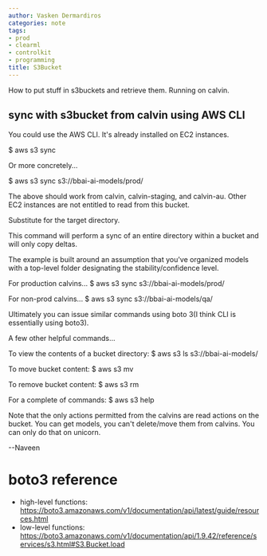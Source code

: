 ```yaml
---
author: Vasken Dermardiros
categories: note
tags:
- prod
- clearml
- controlkit
- programming
title: S3Bucket
---
```



How to put stuff in s3buckets and retrieve them. Running on calvin.

## sync with s3bucket from calvin using AWS CLI
You could use the AWS CLI. It's already installed on EC2 instances.

$ aws s3 sync <sourcedir> <targetdir>

Or more concretely...

$ aws s3 sync s3://bbai-ai-models/prod/ <targetdir>

The above should work from calvin, calvin-staging, and calvin-au. Other EC2 instances are not entitled to read from this bucket.

Substitute <targetdir> for the target directory.

This command will perform a sync of an entire directory within a bucket and will only copy deltas.

The example is built around an assumption that you've organized models with a top-level folder designating the stability/confidence level.

For production calvins...
$ aws s3 sync s3://bbai-ai-models/prod/ <targetdir>

For non-prod calvins...
$ aws s3 sync s3://bbai-ai-models/qa/ <targetdir>

Ultimately you can issue similar commands using boto 3(I think CLI is essentially using boto3).

A few other helpful commands...

To view the contents of a bucket directory:
$ aws s3 ls s3://bbai-ai-models/

To move bucket content:
$ aws s3 mv <source> <target>

To remove bucket content:
$ aws s3 rm <source> <target>

For a complete of commands:
$ aws s3 help

Note that the only actions permitted from the calvins are read actions on the bucket. You can get models, you can't delete/move them from calvins. You can only do that on unicorn.

--Naveen

# boto3 reference
+ high-level functions: https://boto3.amazonaws.com/v1/documentation/api/latest/guide/resources.html
+ low-level functions: https://boto3.amazonaws.com/v1/documentation/api/1.9.42/reference/services/s3.html#S3.Bucket.load

